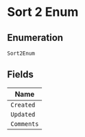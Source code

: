 
# Sort 2 Enum

## Enumeration

`Sort2Enum`

## Fields

| Name |
|  --- |
| `Created` |
| `Updated` |
| `Comments` |

